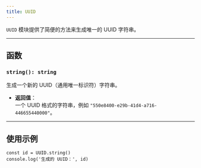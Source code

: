```yaml
---
title: UUID
---
```

`UUID` 模块提供了简便的方法来生成唯一的 UUID 字符串。

---

## 函数

### `string(): string`
生成一个新的 UUID（通用唯一标识符）字符串。

- **返回值**：  
  一个 UUID 格式的字符串，例如 `"550e8400-e29b-41d4-a716-446655440000"`。

---

## 使用示例

```tsx
const id = UUID.string()
console.log('生成的 UUID：', id)
```